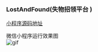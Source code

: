 ### LostAndFound(失物招领平台 )  
[小程序源码地址](https://github.com/yangxuechen/LostAndFound/tree/master/wx_app/lostandfound)  

微信小程序运行效果图  
![gif](https://github.com/yangxuechen/LostAndFound/blob/master/wx_app/wx_app_images/Animation.gif)  


